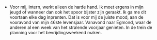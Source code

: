 - Voor mij, intern, werkt alleen de harde hand. Ik moet ergens in mijn jeugd of wanneer dan ook het spoor bijster zijn geraakt. Ik ga me dit voortaan elke dag inprenten. Dat is voor mij de juiste mood, aan de vooravond van mijn 46ste levensjaar. Vanavond naar Egmond, waar de anderen al een week van het stralende voorjaar genieten. In de trein de planning voor het bevrijdingsweekend maken.